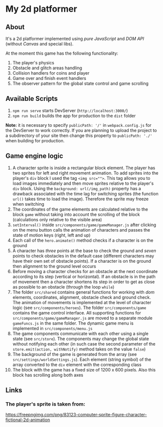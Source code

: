 # My 2d platformer

## About
It's a 2d platformer implemented using *pure JavaScript* and *DOM API* (without *Canvas* and special libs).

At the moment this game has the following functionality:
1. The player's physics
2. Obstacle and glitch areas handling
3. Collision handlers for coins and player
4. Game over and finish event handlers
5. The observer pattern for the global state control and game scrolling

## Available Scripts
1. `npm run serve` starts DevServer (`http://localhost:3000/`)
2. `npm run build` builds the app for production to the `dist` folder

**Note:** it is necessary to specify `publicPath: '/'` in `webpack.config.js` for the DevServer to work correctly. If you are planning to upload the project to a subdirectory of your site then change this property to `publicPath: './'` when building for production.

## Game engine logic
1. A character sprite is inside a rectangular block element. The player has two sprites for left and right movement animation. To add sprites into the player's `div` block I used the tag `<img src="">`. This tag allows you to load images immediately and then move sprites relative to the player's `div` block. Using the `background: url(/img_path)` property has a drawback associated with the time lag for switching sprites (the function `url()` takes time to load the image). Therefore the sprite may freeze when switching
2. The coordinates of the game elements are calculated relative to the block `game` without taking into account the scrolling of the block (calculations only relative to the visible area)
3. `setInterval()` inside `src/components/game/gameManager.js` after clicking on the menu button calls the animation of characters and passes the state of motion keys (right, left and up)
4. Each call of the `hero.animate()` method checks if a character is on the ground
5. A character has *three* points at the base to check the ground and *seven* points to check obstacles in the default case (different characters may have their own set of obstacle points). If a character is on the ground then alignment to the ground level occurs
6. Before moving a character checks for an obstacle at the next coordinate according to its step (vertical or horizontal). If an obstacle is in the path of movement then a character shortens its step in order to get as close as possible to an obstacle (through the loop `while`)
7. The folder `src/shared` contains general functions for working with *dom* elements, coordinates, alignment, obstacle check and ground check. The animation of movements is implemented at the level of character logic (see `src/components/heroes`). The folder `src/components/game` contains the game control interface. All supporting functions for `src/components/game/gameManager.js` are moved to a separate module `gameFuncs.js` in the same folder. The dynamic game menu is implemented in `src/components/menu.js`
8. The game components communicate with each other using a single state (see `src/store`). The components may change the global state without notifying each other (in such case the second parameter of the `store.emit(action, withNotify)` method takes on the value `false`)
9. The background of the game is generated from the array (see `src/settings/worldSettings.js`). Each element (string symbol) of the array converted to the `div` element with the corresponding class
10. The block with the game has a fixed size of 1200 x 600 pixels. Also this block has scrolling along both axes

## Links

### The player's sprite is taken from:
https://freepngimg.com/png/83123-computer-sprite-figure-character-fictional-2d-animation

